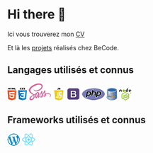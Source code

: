 # Hi there 👋

Ici vous trouverez mon [CV](https://github.com/FrederiqueBaillais/My-CV/blob/main/CV_BAILLAIS_Frederique.pdf)

Et là les [projets](https://github.com/FrederiqueBaillais/Projets_realises) réalisés chez BeCode.

## Langages utilisés et connus

![HTML](html.png "HTML") ![CSS](css.png "CSS") ![SASS](sass.png "SASS") ![JavaScript](javascript.png "JavaScript") ![Bootstrap](bootstrap.png "Bootstrap") ![PHP](php.png "PHP") ![MySQL](mysql.png "MySQL") ![NodeJS](nodejs.png "NodeJS")

## Frameworks utilisés et connus

![Wordpress](wordpress.png "Wordpress") ![React](react.png "React")
